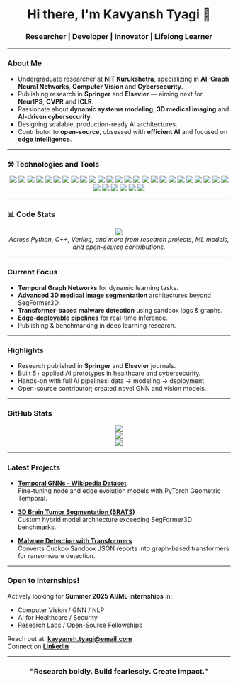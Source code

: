 
<h1 align="center">Hi there, I'm Kavyansh Tyagi 👋</h1>
<h3 align="center">Researcher | Developer | Innovator | Lifelong Learner</h3>

---

###  About Me
-  Undergraduate researcher at **NIT Kurukshetra**, specializing in **AI**, **Graph Neural Networks**, **Computer Vision** and **Cybersecurity**.
-  Publishing research in **Springer** and **Elsevier** — aiming next for **NeurIPS**, **CVPR** and **ICLR**.
-  Passionate about **dynamic systems modeling**, **3D medical imaging** and **AI-driven cybersecurity**.
-  Designing scalable, production-ready AI architectures.
-  Contributor to **open-source**, obsessed with **efficient AI** and focused on **edge intelligence**.

---
### ⚒️ Technologies and Tools

<p align="center">
  <!-- Languages -->
  <img src="https://img.shields.io/badge/Python-3776AB?style=for-the-badge&logo=python&logoColor=white" />
  <img src="https://img.shields.io/badge/C++-00599C?style=for-the-badge&logo=cplusplus&logoColor=white" />
  <img src="https://img.shields.io/badge/Rust-000000?style=for-the-badge&logo=rust&logoColor=white" />
  <img src="https://img.shields.io/badge/Java-007396?style=for-the-badge&logo=java&logoColor=white" />
  <img src="https://img.shields.io/badge/Jython-4B8BBE?style=for-the-badge&logo=python&logoColor=white" />
  <img src="https://img.shields.io/badge/MicroPython-2C3E50?style=for-the-badge&logo=micropython&logoColor=white" />
  <img src="https://img.shields.io/badge/Verilog-ED1C24?style=for-the-badge&logo=verilog&logoColor=white" />
  <img src="https://img.shields.io/badge/Bash-121011?style=for-the-badge&logo=gnubash&logoColor=white" />

  <!-- Core ML/DL -->
  <img src="https://img.shields.io/badge/PyTorch-EE4C2C?style=for-the-badge&logo=pytorch&logoColor=white" />
  <img src="https://img.shields.io/badge/TensorFlow-FF6F00?style=for-the-badge&logo=tensorflow&logoColor=white" />
  <img src="https://img.shields.io/badge/Keras-D00000?style=for-the-badge&logo=keras&logoColor=white" />
  <img src="https://img.shields.io/badge/ONNX-005CED?style=for-the-badge&logo=onnx&logoColor=white" />
  <img src="https://img.shields.io/badge/JAX-3EBA77?style=for-the-badge&logo=jax&logoColor=black" />
  <img src="https://img.shields.io/badge/Scikit--Learn-F7931E?style=for-the-badge&logo=scikit-learn&logoColor=white" />
  <img src="https://img.shields.io/badge/LightGBM-9ACD32?style=for-the-badge&logo=lightgbm&logoColor=black" />
  <img src="https://img.shields.io/badge/XGBoost-EC7026?style=for-the-badge" />

  <!-- Vision/NLP/Graph -->
  <img src="https://img.shields.io/badge/OpenCV-27338e?style=for-the-badge&logo=opencv&logoColor=white" />
  <img src="https://img.shields.io/badge/HuggingFace-FFD21F?style=for-the-badge&logo=huggingface&logoColor=black" />
  <img src="https://img.shields.io/badge/Transformers-ffcc00?style=for-the-badge&logo=transformers&logoColor=black" />
  <img src="https://img.shields.io/badge/torch_geometric-9933cc?style=for-the-badge" />
  <img src="https://img.shields.io/badge/NetworkX-003366?style=for-the-badge" />

  <!-- MLOps & Infra -->
  <img src="https://img.shields.io/badge/Weights_&_Biases-FFBE00?style=for-the-badge&logo=weightsandbiases&logoColor=black" />
  <img src="https://img.shields.io/badge/DVC-13AA52?style=for-the-badge&logo=dvc&logoColor=white" />
  <img src="https://img.shields.io/badge/Docker-2496ED?style=for-the-badge&logo=docker&logoColor=white" />
  <img src="https://img.shields.io/badge/Git-F05032?style=for-the-badge&logo=git&logoColor=white" />
  <img src="https://img.shields.io/badge/GitHub_Actions-2088FF?style=for-the-badge&logo=github-actions&logoColor=white" />
  <img src="https://img.shields.io/badge/Linux-FCC624?style=for-the-badge&logo=linux&logoColor=black" />

  <!-- Embedded / Hardware -->
  <img src="https://img.shields.io/badge/Arduino-00979D?style=for-the-badge&logo=arduino&logoColor=white" />
  <img src="https://img.shields.io/badge/Raspberry_Pi-C51A4A?style=for-the-badge&logo=raspberrypi&logoColor=white" />
  <img src="https://img.shields.io/badge/Xilinx-E21F25?style=for-the-badge&logo=xilinx&logoColor=white" />
  <img src="https://img.shields.io/badge/NVIDIA_Jetson-76B900?style=for-the-badge&logo=nvidia&logoColor=white" />
</p>

---

### 📊 Code Stats
<p align="center">
  <img src="https://img.shields.io/badge/Lines_of_Code-6,843,452%2B-blue?style=for-the-badge" />
  <br/>
  <i>Across Python, C++, Verilog, and more from research projects, ML models, and open-source contributions.</i>
</p>

---

###  Current Focus
-  **Temporal Graph Networks** for dynamic learning tasks.
-  **Advanced 3D medical image segmentation** architectures beyond SegFormer3D.
-  **Transformer-based malware detection** using sandbox logs & graphs.
-  **Edge-deployable pipelines** for real-time inference.
-  Publishing & benchmarking in deep learning research.

---

###  Highlights
-  Research published in **Springer** and **Elsevier** journals.
-  Built 5+ applied AI prototypes in healthcare and cybersecurity.
-  Hands-on with full AI pipelines: data → modeling → deployment.
-  Open-source contributor; created novel GNN and vision models.

---

###  GitHub Stats

<p align="center">
  <img src="https://github-readme-stats.vercel.app/api?username=kavyanshtyagi&show_icons=true&theme=transparent&count_private=true&hide_border=true&hide=issues" />
  <br/>
  <img src="https://github-readme-streak-stats.herokuapp.com?user=kavyanshtyagi&theme=transparent&hide_border=true" />
  <br/>
  <img src="https://github-readme-activity-graph.vercel.app/graph?username=kavyanshtyagi&theme=github-compact&hide_border=true" />
</p>

---

###  Latest Projects

-  **[Temporal GNNs - Wikipedia Dataset](#)**  
  Fine-tuning node and edge evolution models with PyTorch Geometric Temporal.

-  **[3D Brain Tumor Segmentation (BRATS)](#)**  
  Custom hybrid model architecture exceeding SegFormer3D benchmarks.

-  **[Malware Detection with Transformers](#)**  
  Converts Cuckoo Sandbox JSON reports into graph-based transformers for ransomware detection.

---

###  Open to Internships!
 Actively looking for **Summer 2025 AI/ML internships** in:
- Computer Vision / GNN / NLP
- AI for Healthcare / Security
- Research Labs / Open-Source Fellowships

 Reach out at: **[kavyansh.tyagi@email.com](mailto:kavyansh.tyagi@email.com)**  
 Connect on [**LinkedIn**](https://linkedin.com/in/kavyansh-tyagi)

---

<h3 align="center">"Research boldly. Build fearlessly. Create impact." </h3>
